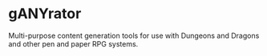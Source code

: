 # gANYrator
Multi-purpose content generation tools for use with Dungeons and Dragons and other pen and paper RPG systems.
